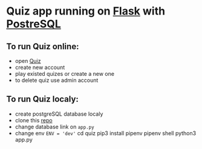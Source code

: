# Quiz app running on [Flask](https://flask.palletsprojects.com/en/1.1.x/) with [PostreSQL](https://www.postgresql.org)

## To run Quiz online:
* open [Quiz](https://kvizo-app.herokuapp.com)
* create new account
* play existed quizes or create a new one
* to delete quiz use admin account

## To run Quiz localy:
* create postgreSQL database localy
* clone this [repo](https://github.com/mopheadpersona/quiz.git)
* change database link on `app.py`
* change env `ENV = 'dev'`
	cd quiz
	pip3 install pipenv
	pipenv shell
	python3 app.py
